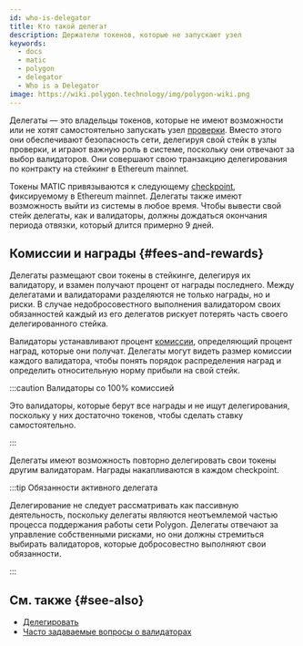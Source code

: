```yaml
---
id: who-is-delegator
title: Кто такой делегат
description: Держатели токенов, которые не запускают узел
keywords:
  - docs
  - matic
  - polygon
  - delegator
  - Who is a Delegator
image: https://wiki.polygon.technology/img/polygon-wiki.png
---
```


Делегаты — это владельцы токенов, которые не имеют возможности или не хотят самостоятельно запускать узел [проверки](/docs/maintain/glossary.md#validator). Вместо этого они обеспечивают безопасность сети, делегируя свой стейк в узлы проверки, и играют важную роль в системе, поскольку они отвечают за выбор валидаторов. Они совершают свою транзакцию делегирования по контракту на стейкинг в Ethereum mainnet.

Токены MATIC привязываются к следующему [checkpoint](/docs/maintain/glossary.md#checkpoint-transaction), фиксируемому в Ethereum mainnet. Делегаты также имеют возможность выйти из системы в любое время. Чтобы вывести свой стейк делегаты, как и валидаторы, должны дождаться окончания периода отвязки, который длится примерно 9 дней.

## Комиссии и награды {#fees-and-rewards}

Делегаты размещают свои токены в стейкинге, делегируя их валидатору, и взамен получают процент от награды последнего. Между делегатами и валидаторами разделяются не только награды, но и риски. В случае недобросовестного выполнения валидатором своих обязанностей каждый из его делегатов рискует потерять часть своего делегированного стейка.

Валидаторы устанавливают процент [комиссии](/docs/maintain/glossary.md#commission), определяющий процент наград, которые они получат. Делегаты могут видеть размер комиссии каждого валидатора, чтобы понять порядок распределения наград и определить относительную норму прибыли на свой стейк.

:::caution Валидаторы со 100% комиссией

Это валидаторы, которые берут все награды и не ищут делегирования, поскольку у них достаточно токенов, чтобы сделать ставку самостоятельно.

:::

Делегаты имеют возможность повторно делегировать свои токены другим валидаторам. Награды накапливаются в каждом checkpoint.

:::tip Обязанности активного делегата

Делегирование не следует рассматривать как пассивную деятельность, поскольку делегаты являются неотъемлемой частью процесса поддержания работы
сети Polygon. Делегаты отвечают за управление собственными рисками, но они
должны стремиться выбирать валидаторов, которые добросовестно выполняют свои обязанности.

:::

## См. также {#see-also}

* [Делегировать](/docs/maintain/delegate/delegate)
* [Часто задаваемые вопросы о валидаторах](/docs/maintain/validate/faq/validator-faq)
